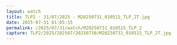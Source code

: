 ```yaml
---
layout: watch
title: TLP2 - 31/07/2025 - M20250731_010515_TLP_2T.jpg
date: 2025-07-31 01:05:15
permalink: /2025/07/31/watch/M20250731_010515_TLP_2
capture: TLP2/2025/202507/20250730/M20250731_010515_TLP_2T.jpg
---
```

